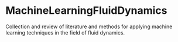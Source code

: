 # MachineLearningFluidDynamics

Collection and review of literature and methods for applying machine learning techniques in the field of fluid dynamics.